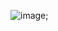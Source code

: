 ![image](ttps://user-images.githubusercontent.com/61566949/127418220-4cfe5b0b-3ee2-45f4-b8d4-fc4d3da3f3e3.png);
